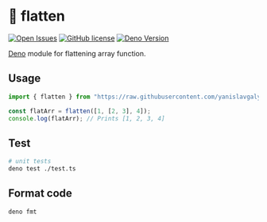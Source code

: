 # 🦕 flatten

[![Open Issues](https://img.shields.io/github/issues/yanislavgalyov/deno-flatten)](https://github.com/yanislavgalyov/deno-flatten/issues)
[![GitHub license](https://img.shields.io/github/license/yanislavgalyov/deno-flatten)](https://github.com/yanislavgalyov/deno-flatten/blob/master/LICENSE)
[![Deno Version](https://img.shields.io/badge/deno-1.0.0-informational)](https://deno.land)

[Deno](https://deno.land) module for flattening array function.

## Usage

```typescript
import { flatten } from "https://raw.githubusercontent.com/yanislavgalyov/deno-flatten/master/mod.ts";

const flatArr = flatten([1, [2, 3], 4]);
console.log(flatArr); // Prints [1, 2, 3, 4]
```

## Test

```bash
# unit tests
deno test ./test.ts
```

## Format code

```bash
deno fmt
```
